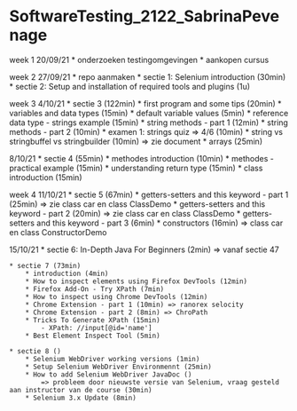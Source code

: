 # SoftwareTesting_2122_SabrinaPevenage

week 1
20/09/21
    * onderzoeken testingomgevingen 
    * aankopen cursus 

week 2
27/09/21
    * repo aanmaken
    * sectie 1: Selenium introduction (30min)
    * sectie 2: Setup and installation of required tools and plugins (1u)

week 3
4/10/21
    * sectie 3 (122min)
        * first program and some tips (20min)
        * variables and data types (15min)
        * default variable values (5min)
        * reference data type - strings example (15min)
        * string methods - part 1 (12min)
        * string methods - part 2 (10min)
        * examen 1: strings quiz => 4/6 (10min)
        * string vs stringbuffel vs stringbuilder (10min) => zie document
        * arrays (25min)

8/10/21
    * sectie 4 (55min)
        * methodes introduction (10min)
        * methodes - practical example (15min)
        * understanding return type (15min)
        * class introduction (15min)

week 4
11/10/21
    * sectie 5 (67min)
        * getters-setters and this keyword - part 1 (25min) => zie class car en class ClassDemo
        * getters-setters and this keyword - part 2 (20min) => zie class car en class ClassDemo
        * getters-setters and this keyword - part 3 (6min)
        * constructors (16min) => class car en class ConstructorDemo

15/10/21
    * sectie 6: In-Depth Java For Beginners (2min) => vanaf sectie 47 

    * sectie 7 (73min)
        * introduction (4min)
        * How to inspect elements using Firefox DevTools (12min)
        * Firefox Add-On - Try XPath (7min)
        * How to inspect using Chrome DevTools (12min) 
        * Chrome Extension - part 1 (10min) => ranorex selocity
        * Chrome Extension - part 2 (8min) => ChroPath
        * Tricks To Generate XPath (15min)
            - XPath: //input[@id='name']
        * Best Element Inspect Tool (5min)
    
    * sectie 8 ()
        * Selenium WebDriver working versions (1min)  
        * Setup Selenium WebDriver Environmennt (25min)
        * How to add Selenium WebDriver JavaDoc ()  
            => probleem door nieuwste versie van Selenium, vraag gesteld aan instructor van de course (30min)
        * Selenium 3.x Update (8min)
